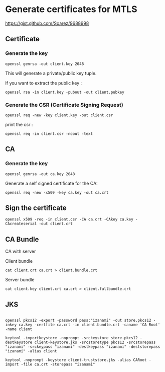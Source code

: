 # Generate certificates for MTLS

https://gist.github.com/Soarez/9688998

## Certificate 

### Generate the key 

```
openssl genrsa -out client.key 2048
```

This will generate a private/public key tuple.

If you want to extract the public key :
 
```
openssl rsa -in client.key -pubout -out client.pubkey
```

### Generate the CSR (Certificate Signing Request)

```
openssl req -new -key client.key -out client.csr
```

print the csr : 

```
openssl req -in client.csr -noout -text
```


## CA 

### Generate the key 

```
openssl genrsa -out ca.key 2048
```

Generate a self signed certificate for the CA:

```
openssl req -new -x509 -key ca.key -out ca.crt
```

## Sign the certificate 

``` 
openssl x509 -req -in client.csr -CA ca.crt -CAkey ca.key -CAcreateserial -out client.crt
```

## CA Bundle 

CA with server 

Client bundle 
```
cat client.crt ca.crt > client.bundle.crt
```

Server bundle 
```
cat client.key client.crt ca.crt > client.fullbundle.crt
```

## JKS 

```

openssl pkcs12 -export -password pass:"izanami" -out store.pkcs12 -inkey ca.key -certfile ca.crt -in client.bundle.crt -caname 'CA Root' -name client

keytool -importkeystore -noprompt -srckeystore store.pkcs12 -destkeystore client-keystore.jks -srcstoretype pkcs12 -srcstorepass "izanami" -srckeypass "izanami" -destkeypass "izanami" -deststorepass "izanami" -alias client

keytool -noprompt -keystore client-truststore.jks -alias CARoot -import -file ca.crt -storepass "izanami"

```